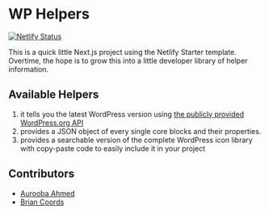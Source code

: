 # WP Helpers

[![Netlify Status](https://api.netlify.com/api/v1/badges/cf44f671-462e-40b8-baa1-317587cdf63c/deploy-status)](https://app.netlify.com/sites/zealous-franklin-d4fd0c/deploys)

This is a quick little Next.js project using the Netlify Starter template. Overtime, the hope is to grow this into a little developer library of helper information. 

## Available Helpers

1. it tells you the latest WordPress version using [the publicly provided WordPress.org API](https://codex.wordpress.org/WordPress.org_API)
2. provides a JSON object of every single core blocks and their properties.
3. provides a searchable version of the complete WordPress icon library with copy-paste code to easily include it in your project

## Contributors

- [Aurooba Ahmed](https://aurooba.com)
- [Brian Coords](https://briancorrds.com)
